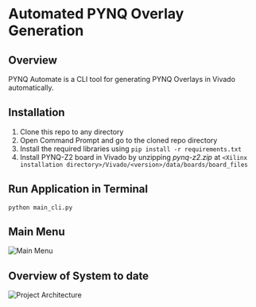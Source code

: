 # Automated PYNQ Overlay Generation

## Overview 

PYNQ Automate is a CLI tool for generating PYNQ Overlays in Vivado automatically.

## Installation

1. Clone this repo to any directory
2. Open Command Prompt and go to the cloned repo directory
3. Install the required libraries using ```pip install -r requirements.txt```
4. Install PYNQ-Z2 board in Vivado by unzipping _pynq-z2.zip_ at ```<Xilinx installation directory>/Vivado/<version>/data/boards/board_files```

## Run Application in Terminal

```python main_cli.py```

## Main Menu

![Main Menu](docs/main_menu.png)


## Overview of System to date

![Project Architecture](docs/Automation_Architecture.png)

